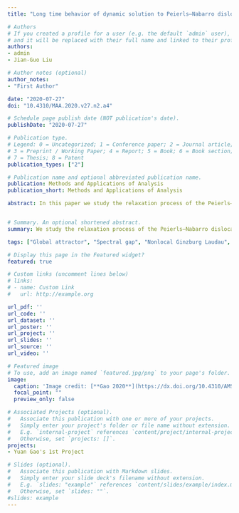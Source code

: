 ```yaml
---
title: "Long time behavior of dynamic solution to Peierls–Nabarro dislocation model"

# Authors
# If you created a profile for a user (e.g. the default `admin` user), write the username (folder name) here 
# and it will be replaced with their full name and linked to their profile.
authors:
- admin
- Jian-Guo Liu

# Author notes (optional)
author_notes:
- "First Author"

date: "2020-07-27"
doi: "10.4310/MAA.2020.v27.n2.a4"

# Schedule page publish date (NOT publication's date).
publishDate: "2020-07-27"

# Publication type.
# Legend: 0 = Uncategorized; 1 = Conference paper; 2 = Journal article;
# 3 = Preprint / Working Paper; 4 = Report; 5 = Book; 6 = Book section;
# 7 = Thesis; 8 = Patent
publication_types: ["2"]

# Publication name and optional abbreviated publication name.
publication: Methods and Applications of Analysis
publication_short: Methods and Applications of Analysis

abstract: In this paper we study the relaxation process of the Peierls–Nabarro dislocation model, which is a gradient flow with a singular nonlocal energy and a double well potential describing how the materials relax to its equilibrium with the presence of a dislocation. We prove the dynamic solution to the Peierls–Nabarro model will converge exponentially to a shifted steady profile which is uniquely determined.


# Summary. An optional shortened abstract.
summary: We study the relaxation process of the Peierls–Nabarro dislocation model, which is a gradient flow with a singular nonlocal energy and a double well potential describing how the materials relax to its equilibrium with the presence of a dislocation.

tags: ["Global attractor", "Spectral gap", "Nonlocal Ginzburg Laudau", "Omega limit set with vanishing dissipation"]

# Display this page in the Featured widget?
featured: true

# Custom links (uncomment lines below)
# links:
# - name: Custom Link
#   url: http://example.org

url_pdf: ''
url_code: ''
url_dataset: ''
url_poster: ''
url_project: ''
url_slides: ''
url_source: ''
url_video: ''

# Featured image
# To use, add an image named `featured.jpg/png` to your page's folder. 
image:
  caption: 'Image credit: [**Gao 2020**](https://dx.doi.org/10.4310/AMSA.2020.v5.n2.a4)'
  focal_point: ""
  preview_only: false

# Associated Projects (optional).
#   Associate this publication with one or more of your projects.
#   Simply enter your project's folder or file name without extension.
#   E.g. `internal-project` references `content/project/internal-project/index.md`.
#   Otherwise, set `projects: []`.
projects:
- Yuan Gao's 1st Project

# Slides (optional).
#   Associate this publication with Markdown slides.
#   Simply enter your slide deck's filename without extension.
#   E.g. `slides: "example"` references `content/slides/example/index.md`.
#   Otherwise, set `slides: ""`.
#slides: example
---
```


